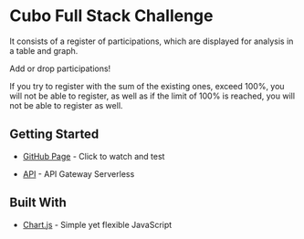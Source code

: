 # Cubo Full Stack Challenge

It consists of a register of participations, which are displayed for analysis in a table and graph.

Add or drop participations!

If you try to register with the sum of the existing ones, exceed 100%, you will not be able to register, as well as if the limit of 100% is reached, you will not be able to register as well.

## Getting Started

* [GitHub Page](https://vifelisberto.github.io/Cubo-FullStack-Challenge/) - Click to watch and test

* [API](https://github.com/vifelisberto/Serverless-Api-Cubo-FullStack) - API Gateway Serverless

## Built With

* [Chart.js](https://www.chartjs.org/) - Simple yet flexible JavaScript
